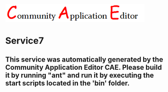 ![CAE](https://github.com/PhilCAEOrg2/microservice-146/blob/master/img/logo.png)  

Service7
===================


This service was automatically generated by the Community Application Editor CAE. Please build it by running "ant" and run it by executing the start scripts located in the 'bin' folder.
---------------
